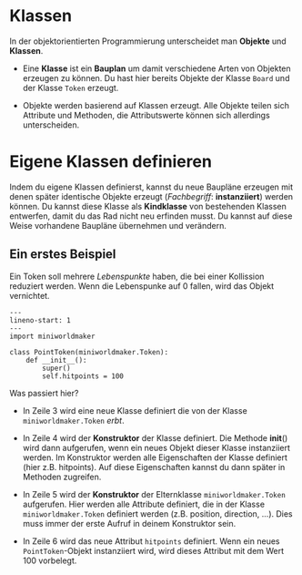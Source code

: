 Klassen
======

In der objektorientierten Programmierung unterscheidet man **Objekte** und **Klassen**.

  * Eine **Klasse** ist ein **Bauplan** um damit verschiedene Arten von Objekten erzeugen zu können. Du hast hier bereits Objekte der Klasse `Board` und der Klasse `Token` erzeugt.

  * Objekte werden basierend auf Klassen erzeugt. Alle Objekte teilen sich Attribute und Methoden, die Attributswerte können sich allerdings unterscheiden.

Eigene Klassen definieren
=========================

Indem du eigene Klassen definierst, kannst du neue Baupläne erzeugen mit denen später identische Objekte erzeugt (*Fachbegriff*: **instanziiert**) werden können. Du kannst diese Klasse als **Kindklasse** von bestehenden Klassen entwerfen, damit du das Rad nicht neu erfinden musst. Du kannst auf diese Weise vorhandene Baupläne übernehmen und verändern.

## Ein erstes Beispiel

Ein Token soll mehrere *Lebenspunkte* haben, die bei einer Kollission reduziert werden. Wenn die Lebenspunke auf 0 fallen, wird das Objekt vernichtet.

```{code-block} python
---
lineno-start: 1
---
import miniworldmaker

class PointToken(miniworldmaker.Token):
    def __init__():
        super()
        self.hitpoints = 100
```

Was passiert hier?

  * In Zeile 3 wird eine neue Klasse definiert die von der Klasse `miniworldmaker.Token` *erbt*.

  * In Zeile 4 wird der **Konstruktor** der Klasse definiert. Die Methode __init__() wird dann aufgerufen, wenn ein neues Objekt dieser Klasse instanziiert werden. Im Konstruktor werden alle Eigenschaften der Klasse definiert (hier z.B. hitpoints). Auf diese Eigenschaften kannst du dann später in Methoden zugreifen.

  * In Zeile 5 wird der **Konstruktor** der Elternklasse `miniworldmaker.Token` aufgerufen. Hier werden alle Attribute definiert, die in der Klasse `miniworldmaker.Token` definiert werden (z.B. position, direction, ...). Dies muss immer der erste Aufruf in deinem Konstruktor sein.

  * In Zeile 6 wird das neue Attribut `hitpoints` definiert. Wenn ein neues `PointToken`-Objekt instanziiert wird, wird dieses Attribut mit dem Wert 100 vorbelegt.